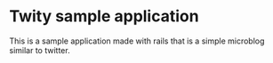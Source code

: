 # Twity sample application

This is a sample application made with rails that is a simple microblog
similar to twitter.